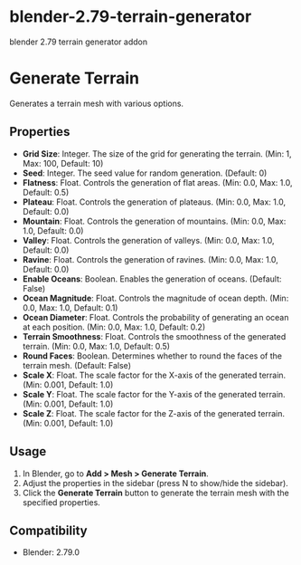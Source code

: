 # blender-2.79-terrain-generator
blender 2.79 terrain generator addon

# Generate Terrain

Generates a terrain mesh with various options.

## Properties

- **Grid Size**: Integer. The size of the grid for generating the terrain. (Min: 1, Max: 100, Default: 10)
- **Seed**: Integer. The seed value for random generation. (Default: 0)
- **Flatness**: Float. Controls the generation of flat areas. (Min: 0.0, Max: 1.0, Default: 0.5)
- **Plateau**: Float. Controls the generation of plateaus. (Min: 0.0, Max: 1.0, Default: 0.0)
- **Mountain**: Float. Controls the generation of mountains. (Min: 0.0, Max: 1.0, Default: 0.0)
- **Valley**: Float. Controls the generation of valleys. (Min: 0.0, Max: 1.0, Default: 0.0)
- **Ravine**: Float. Controls the generation of ravines. (Min: 0.0, Max: 1.0, Default: 0.0)
- **Enable Oceans**: Boolean. Enables the generation of oceans. (Default: False)
- **Ocean Magnitude**: Float. Controls the magnitude of ocean depth. (Min: 0.0, Max: 1.0, Default: 0.1)
- **Ocean Diameter**: Float. Controls the probability of generating an ocean at each position. (Min: 0.0, Max: 1.0, Default: 0.2)
- **Terrain Smoothness**: Float. Controls the smoothness of the generated terrain. (Min: 0.0, Max: 1.0, Default: 0.5)
- **Round Faces**: Boolean. Determines whether to round the faces of the terrain mesh. (Default: False)
- **Scale X**: Float. The scale factor for the X-axis of the generated terrain. (Min: 0.001, Default: 1.0)
- **Scale Y**: Float. The scale factor for the Y-axis of the generated terrain. (Min: 0.001, Default: 1.0)
- **Scale Z**: Float. The scale factor for the Z-axis of the generated terrain. (Min: 0.001, Default: 1.0)

## Usage

1. In Blender, go to **Add > Mesh > Generate Terrain**.
2. Adjust the properties in the sidebar (press N to show/hide the sidebar).
3. Click the **Generate Terrain** button to generate the terrain mesh with the specified properties.

## Compatibility

- Blender: 2.79.0
